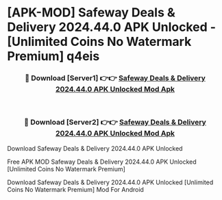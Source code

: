 # [APK-MOD] Safeway Deals & Delivery 2024.44.0 APK Unlocked - [Unlimited Coins No Watermark Premium] q4eis



<div align="center">
<h3>🔴 Download [Server1] 👉👉 <a href="https://momento.my/?title=Safeway_Deals_&_Delivery_2024.44.0_APK_Unlocked">Safeway Deals & Delivery 2024.44.0 APK Unlocked Mod Apk</a></h3><br>

<h3>🔴 Download [Server2] 👉👉 <a href="https://momento.my/?title=Safeway_Deals_&_Delivery_2024.44.0_APK_Unlocked">Safeway Deals & Delivery 2024.44.0 APK Unlocked Mod Apk</a></h3>
</div>



Download Safeway Deals & Delivery 2024.44.0 APK Unlocked 

Free APK MOD Safeway Deals & Delivery 2024.44.0 APK Unlocked [Unlimited Coins No Watermark Premium]

Download Safeway Deals & Delivery 2024.44.0 APK Unlocked [Unlimited Coins No Watermark Premium] Mod For Android

